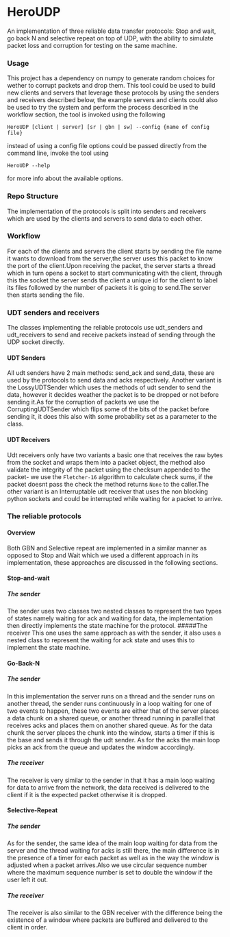 # HeroUDP
An implementation of three reliable data transfer 
protocols: Stop and wait, go back N and selective 
repeat on top of UDP, with the ability to simulate packet loss and corruption for testing on the same machine.

### Usage
This project has a dependency on numpy to generate random choices for wether to corrupt packets and drop them.
This tool could be used to build new clients and servers that leverage these protocols by using the senders and receivers described below, the example servers and clients 
could also be used to try the system and perform the process described in the workflow section, the tool is invoked using the following 

`HeroUDP [client | server] [sr | gbn | sw] --config {name of config file}`

instead of using a config file options could be passed directly from the command line, invoke the tool using

`HeroUDP --help`

 for more info about the available options.

### Repo Structure
The implementation of the protocols is split into
senders and receivers which are used by the clients 
and servers to send data to each other.
### Workflow
For each of the clients and servers the client starts 
by sending the file name it wants to download from the server,the server uses this
packet to know the port of the client.Upon receiving the packet, the server starts
a thread which in turn opens a socket to start communicating with the client, 
through this the socket the server sends the client a unique id for the client to label 
its files followed by the
number of packets it is going to send.The server then starts sending the file.
### UDT senders and receivers
The classes implementing the reliable protocols use udt_senders and udt_receivers
to send and receive packets instead of sending through the UDP socket directly.
#### UDT Senders
All udt senders have 2 main methods: send_ack and send_data, these are used by the
protocols to send data and acks respectively. Another variant is the LossyUDTSender
which uses the methods of udt sender to send the data, however it decides weather
the packet is to be dropped or not before sending it.As for the corruption of packets
we use the CorruptingUDTSender which flips some of the bits of the packet before sending 
it, it does this also with some probability set as a parameter to the class.
#### UDT Receivers
Udt receivers only have two variants a basic one that receives the raw bytes from the
socket and wraps them into a packet object, the method also validate the integrity
of the packet using the checksum appended to the packet- we use the `Fletcher-16` 
algorithm to calculate check sums, if the packet doesnt pass the check the method
returns `None` to the caller.The other variant is an Interruptable udt receiver
that uses the non blocking python sockets and could be interrupted while waiting for
a packet to arrive.
### The reliable protocols
#### Overview
Both GBN and Selective repeat are implemented in a similar manner as opposed to
Stop and Wait which we used a different approach in its implementation, these
approaches are discussed in the following sections.
#### Stop-and-wait
##### The sender
The sender uses two classes two nested classes to represent the two types
of states namely waiting for ack and waiting for data, the implementation then
directly implements the state machine for the protocol.
#####The receiver
This one uses the same approach as with the sender, it also uses a nested class
to represent the waiting for ack state and uses this to implement the state machine.
#### Go-Back-N
##### The sender
In this implementation the server runs on a thread and the sender runs on another 
thread, the sender runs continuously in a loop waiting for one of two events to happen,
these two events are either that of the server places a data chunk on a shared queue,
or another thread running in parallel that receives acks and places them on another 
shared queue. As for the data chunk the server places the chunk into the window, starts
a timer if this is the base and sends it through the udt sender. As for the acks the 
main loop picks an ack from the queue and updates the window accordingly.
##### The receiver 
The receiver is very similar to the sender in that it has a main loop waiting 
for data to arrive from the network, the data received is delivered to the client
if it is the expected packet otherwise it is dropped.
#### Selective-Repeat
##### The sender
As for the sender, the same idea of the main loop waiting for data from the server
and the thread waiting for acks is still there, the main difference is in the 
presence of a timer for each packet as well as in the way the window is adjusted 
when a packet arrives.Also we use circular sequence number where the maximum sequence
number is set to double the window if the user left it out.
##### The receiver
The receiver is also similar to the GBN receiver with the difference being the 
existence of a window where packets are buffered and delivered to the client in order.


